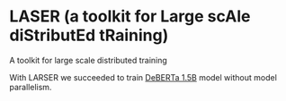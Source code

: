 # LASER (a toolkit for Large scAle diStributEd tRaining)
A toolkit for large scale distributed training

With LARSER we succeeded to train [DeBERTa 1.5B](https://github.com/microsoft/DeBERTa) model without model parallelism. 
